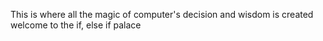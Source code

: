 This is where all the magic of computer's decision and wisdom is created 
welcome to the if, else if palace
